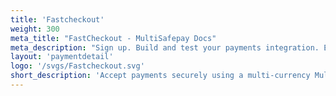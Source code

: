 ```yaml
---
title: 'Fastcheckout'
weight: 300
meta_title: "FastCheckout - MultiSafepay Docs"
meta_description: "Sign up. Build and test your payments integration. Explore our products and services. Use our API Reference, SDKs, and wrappers. Get support."
layout: 'paymentdetail'
logo: '/svgs/Fastcheckout.svg'
short_description: 'Accept payments securely using a multi-currency MultiSafepay wallet'
---
```

